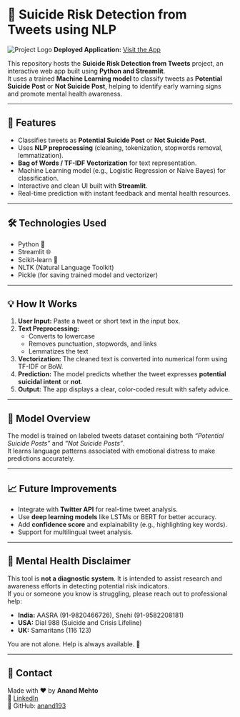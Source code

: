 # 💬 Suicide Risk Detection from Tweets using NLP

![Project Logo](https://img.shields.io/badge/Streamlit-Deployed-green)
**Deployed Application:** [Visit the App](https://suicide-risk-detection-from-tweets-using-nlp-cfwhect59jva9pmv6.streamlit.app/)

This repository hosts the **Suicide Risk Detection from Tweets** project, an interactive web app built using **Python and Streamlit**.  
It uses a trained **Machine Learning model** to classify tweets as **Potential Suicide Post** or **Not Suicide Post**, helping to identify early warning signs and promote mental health awareness.

---

## 🚀 Features

- Classifies tweets as **Potential Suicide Post** or **Not Suicide Post**.  
- Uses **NLP preprocessing** (cleaning, tokenization, stopwords removal, lemmatization).  
- **Bag of Words / TF-IDF Vectorization** for text representation.  
- Machine Learning model (e.g., Logistic Regression or Naive Bayes) for classification.  
- Interactive and clean UI built with **Streamlit**.  
- Real-time prediction with instant feedback and mental health resources.

---

## 🛠️ Technologies Used

- Python 🐍  
- Streamlit 🌐  
- Scikit-learn 🤖  
- NLTK (Natural Language Toolkit)  
- Pickle (for saving trained model and vectorizer)

---

## 💡 How It Works

1. **User Input:** Paste a tweet or short text in the input box.  
2. **Text Preprocessing:**  
   - Converts to lowercase  
   - Removes punctuation, stopwords, and links  
   - Lemmatizes the text  
3. **Vectorization:** The cleaned text is converted into numerical form using TF-IDF or BoW.  
4. **Prediction:** The model predicts whether the tweet expresses **potential suicidal intent** or **not**.  
5. **Output:** The app displays a clear, color-coded result with safety advice.  

---

## 🧠 Model Overview

The model is trained on labeled tweets dataset containing both *“Potential Suicide Posts”* and *“Not Suicide Posts”*.  
It learns language patterns associated with emotional distress to make predictions accurately.

---

## 📈 Future Improvements
- Integrate with **Twitter API** for real-time tweet analysis.  
- Use **deep learning models** like LSTMs or BERT for better accuracy.  
- Add **confidence score** and explainability (e.g., highlighting key words).  
- Support for multilingual tweet analysis.  

---

## 🧡 Mental Health Disclaimer

This tool is **not a diagnostic system**. It is intended to assist research and awareness efforts in detecting potential risk indicators.  
If you or someone you know is struggling, please reach out to professional help:

- **India:** AASRA (91-9820466726), Snehi (91-9582208181)  
- **USA:** Dial 988 (Suicide and Crisis Lifeline)  
- **UK:** Samaritans (116 123)  

You are not alone. Help is always available. 💛

---

## 📧 Contact

Made with ❤️ by **Anand Mehto**  
🔗 [LinkedIn](https://www.linkedin.com/in/anandmehto)  
📂 GitHub: [anand193](https://github.com/anand193)
